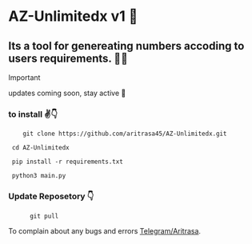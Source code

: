 
# AZ-Unlimitedx v1 🤩



## Its a tool for genereating numbers accoding to users requirements. 😬😲


> [!IMPORTANT]
> updates coming soon, stay active 👋



### to install ✌️👇

        git clone https://github.com/aritrasa45/AZ-Unlimitedx.git

     cd AZ-Unlimitedx

     pip install -r requirements.txt

     python3 main.py


 ###  Update Reposetory 👇

          git pull



To complain about any bugs and errors [Telegram/Aritrasa](https://t.me/zsxxsz1).

